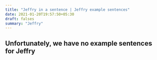 ```yaml
---
title: "Jeffry in a sentence | Jeffry example sentences"
date: 2021-01-20T19:57:50+05:30
draft: falses
summary: "Jeffry"
---
```

## Unfortunately, we have no example sentences for Jeffry                 
